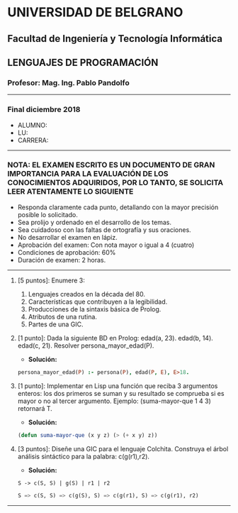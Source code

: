 # UNIVERSIDAD DE BELGRANO

## Facultad de Ingeniería y Tecnología Informática

## LENGUAJES DE PROGRAMACIÓN

### Profesor: Mag. Ing. Pablo Pandolfo

---

### Final diciembre 2018

* ALUMNO:  
* LU:
* CARRERA:

---

### NOTA: EL EXAMEN ESCRITO ES UN DOCUMENTO DE GRAN IMPORTANCIA PARA LA EVALUACIÓN DE LOS CONOCIMIENTOS ADQUIRIDOS, POR LO TANTO, SE SOLICITA LEER ATENTAMENTE LO SIGUIENTE

* Responda claramente cada punto, detallando con la mayor precisión posible lo solicitado.
* Sea prolijo y ordenado en el desarrollo de los temas.
* Sea cuidadoso con las faltas de ortografía y sus oraciones.
* No desarrollar el examen en lápiz.
* Aprobación del examen: Con nota mayor o igual a 4 (cuatro)
* Condiciones de aprobación: 60%
* Duración de examen: 2 horas.

---

1. [5 puntos]: Enumere 3:
    1. Lenguajes creados en la década del 80.
    1. Características que contribuyen a la legibilidad.
    1. Producciones de la sintaxis básica de Prolog.
    1. Atributos de una rutina.
    1. Partes de una GIC.

1. [1 punto]: Dada la siguiente BD en Prolog: edad(a, 23). edad(b, 14). edad(c, 21). Resolver  persona_mayor_edad(P).

    * **Solución:**

    ```prolog
    persona_mayor_edad(P) :- persona(P), edad(P, E), E>18.
    ```

1. [1 punto]: Implementar en Lisp una función que reciba 3 argumentos enteros: los dos primeros se suman y su resultado se comprueba si es mayor o no al tercer argumento. Ejemplo:  (suma-mayor-que 1 4 3) retornará T.

    * **Solución:**

    ```lisp
    (defun suma-mayor-que (x y z) (> (+ x y) z))
    ```

1. [3 puntos]: Diseñe una GIC para el lenguaje Colchita. Construya el árbol análisis sintáctico para la palabra: c(g(r1),r2).

    * **Solución:**

    ```lisp
    S -> c(S, S) | g(S) | r1 | r2

    S => c(S, S) => c(g(S), S) => c(g(r1), S) => c(g(r1), r2)
    ```

---
